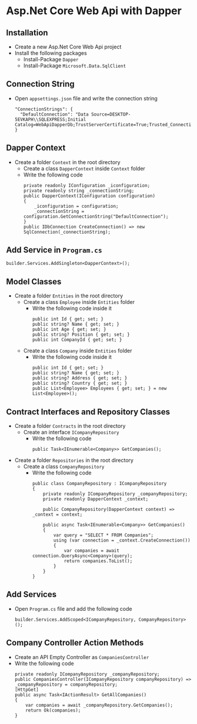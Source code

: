 # Asp.Net Core Web Api with Dapper

## Installation
- Create a new Asp.Net Core Web Api project
- Install the following packages
  - Install-Package `Dapper`
  - Install-Package `Microsoft.Data.SqlClient`
    
## Connection String
- Open `appsettings.json` file and write the connection string
  ```
  "ConnectionStrings": {
    "DefaultConnection": "Data Source=DESKTOP-5EVKAPH\\SQLEXPRESS;Initial Catalog=WebApiDapperDb;TrustServerCertificate=True;Trusted_Connection=True;"
  }
  ```
  
## Dapper Context
- Create a folder `Context` in the root directory
  - Create a class `DapperContext` inside `Context` folder
  - Write the following code
    ```
    private readonly IConfiguration _iconfiguration;
    private readonly string _connectionString;
    public DapperContext(IConfiguration configuration)
    {
        _iconfiguration = configuration;
        _connectionString = configuration.GetConnectionString("DefaultConnection");
    }
    public IDbConnection CreateConnection() => new SqlConnection(_connectionString);
    ```

## Add Service in `Program.cs`
  ```
  builder.Services.AddSingleton<DapperContext>();
  ```

## Model Classes
- Create a folder `Entities` in the root directory
  - Create a class `Employee` inside `Entities` folder
    - Write the following code inside it
      ```
      public int Id { get; set; }
      public string? Name { get; set; }
      public int Age { get; set; }
      public string? Position { get; set; }
      public int CompanyId { get; set; }
      ```
  - Create a class `Company` inside `Entities` folder
    - Write the following code inside it
      ```
      public int Id { get; set; }
      public string? Name { get; set; }
      public string? Address { get; set; }
      public string? Country { get; set; }
      public List<Employee> Employees { get; set; } = new List<Employee>();
      ```
## Contract Interfaces and Repository Classes
- Create a folder `Contracts` in the root directory
  - Create an interface `ICompanyRepository`
    - Write the following code
      ```
      public Task<IEnumerable<Company>> GetCompanies();
      ```
- Create a folder `Repositories` in the root directory
  - Create a class `CompanyRepository`
    - Write the following code
      ```
      public class CompanyRepository : ICompanyRepository
      {
          private readonly ICompanyRepository _companyRepository;
          private readonly DapperContext _context;
      
          public CompanyRepository(DapperContext context) => _context = context;
      
          public async Task<IEnumerable<Company>> GetCompanies()
          {
              var query = "SELECT * FROM Companies";
              using (var connection = _context.CreateConnection())
              {
                  var companies = await connection.QueryAsync<Company>(query);
                  return companies.ToList();
              }
          }
      }
      ```
## Add Services
- Open `Program.cs` file and add the following code
  ```
  builder.Services.AddScoped<ICompanyRepository, CompanyRepository>();
  ```

## Company Controller Action Methods
- Create an API Empty Controller as `CompaniesController`
- Write the following code
  ```
  private readonly ICompanyRepository _companyRepository;
  public CompaniesController(ICompanyRepository companyRepository) => _companyRepository = companyRepository;
  [HttpGet]
  public async Task<IActionResult> GetAllCompanies()
  {
      var companies = await _companyRepository.GetCompanies();
      return Ok(companies);
  }
  ```

